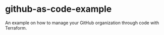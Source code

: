# github-as-code-example
An example on how to manage your GitHub organization through code with Terraform.
